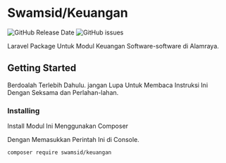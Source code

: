 # Swamsid/Keuangan

![GitHub Release Date](https://img.shields.io/github/release-date/swamsid/keuangan.svg)
![GitHub issues](https://img.shields.io/github/issues/swamsid/keuangan.svg)

Laravel Package Untuk Modul Keuangan Software-software di Alamraya.

## Getting Started

Berdoalah Terlebih Dahulu. 
jangan Lupa Untuk Membaca Instruksi Ini Dengan Seksama dan Perlahan-lahan.

### Installing

Install Modul Ini Menggunakan Composer

Dengan Memasukkan Perintah Ini di Console.

```
composer require swamsid/keuangan
```